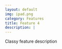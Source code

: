 ```yaml
---
layout: default
img: ipad.png
category: Features
title: Feature 4
description: |
---
```

  Classy feature description
